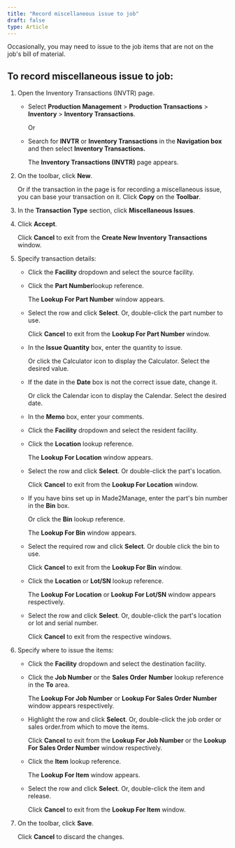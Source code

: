 ```yaml
---
title: "Record miscellaneous issue to job"
draft: false
type: Article
---
```


Occasionally, you may need to issue to the job items that are not on the job's bill of material.

## To record miscellaneous issue to job:

1. Open the Inventory Transactions (INVTR) page.

    - Select **Production Management** > **Production Transactions** > **Inventory** > **Inventory Transactions**.

        Or

    - Search for **INVTR** or **Inventory Transactions** in the **Navigation box** and then select **Inventory Transactions.**

        The **Inventory Transactions (INVTR)** page appears.

2. On the toolbar, click **New**.

    Or if the transaction in the page is for recording a miscellaneous issue, you can base your transaction on it. Click **Copy** on the **Toolbar**.

3. In the **Transaction Type** section, click **Miscellaneous Issues**.

4. Click **Accept**.

    Click **Cancel** to exit from the **Create New Inventory Transactions** window.

5. Specify transaction details:

    - Click the **Facility** dropdown and select the source facility.

    - Click the **Part Number**lookup reference.

        The **Lookup For Part Number** window appears.

    - Select the row and click **Select**. Or, double-click the part number to use.

        Click **Cancel** to exit from the **Lookup For Part Number** window.

    - In the **Issue Quantity** box, enter the quantity to issue.

        Or click the Calculator icon to display the Calculator. Select the desired value.

    -  If the date in the **Date** box is not the correct issue date, change it.

        Or click the Calendar icon to display the Calendar. Select the desired date.

    -  In the **Memo** box, enter your comments.

    - Click the **Facility** dropdown and select the resident facility.

    - Click the **Location** lookup reference.

        The **Lookup For Location** window appears.

    - Select the row and click **Select**. Or double-click the part's location.

        Click **Cancel** to exit from the **Lookup For Location** window.

    - If you have bins set up in Made2Manage, enter the part's bin number in the **Bin** box.

        Or click the **Bin** lookup reference.

        The **Lookup For Bin** window appears.

    - Select the required row and click **Select**. Or double click the bin to use.

        Click **Cancel** to exit from the **Lookup For Bin** window.

    - Click the **Location** or **Lot/SN**  lookup reference.

         The **Lookup For Location** or **Lookup For Lot/SN** window appears respectively.

    - Select the row and click **Select**. Or, double-click the part's location or lot and serial number.

        Click **Cancel** to exit from the respective windows.

6. Specify where to issue the items:

    - Click the **Facility** dropdown and select the destination facility.

    - Click the **Job Number** or the **Sales Order** **Number** lookup reference in the **To** area.

        The **Lookup For Job Number** or **Lookup For Sales Order Number** window appears respectively.

    - Highlight the row and click **Select**. Or, double-click the job order or sales order.from which to move the items.

        Click **Cancel** to exit from the **Lookup For Job Number** or the **Lookup For Sales Order Number** window respectively.

    - Click the **Item** lookup reference.

        The **Lookup For Item** window appears.

    - Select the row and click **Select**. Or, double-click the item and release.

        Click **Cancel** to exit from the **Lookup For Item** window.

7. On the toolbar, click **Save**.

    Click **Cancel** to discard the changes.

​